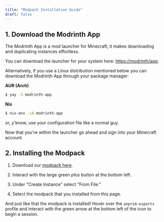 ```yaml
---
title: "Modpack Installation Guide"
draft: false
---
```


## 1. Download the Modrinth App

The Modrinth App is a mod launcher for Minecraft, it makes downloading and duplicating instances effortless.

You can download the launcher for your system here: [https://modrinth/app](https://modrinth/app).

Alternatively, if you use a Linux distribution mentioned below you can download the Modrinth App through your package manager:

**AUR (Arch)**
```bash
$ yay -S modrinth-app
```

**Nix**
```bash
$ nix-env -iA modrinth-app
```

or, y'know, use your configuration file like a normal guy.


Now that you're within the launcher go ahead and sign into your Minecraft account.

## 2. Installing the Modpack

1. Download our [modpack here](/anprim-modpack-20250408.mrpack).

1. Interact with the large green *plus* button at the bottom left.

2. Under "Create Instance" select "From File."

3. Select the modpack that you installed from this page.

And just like that the modpack is installed! Hover over the `anprim-esports` profile and interact with the green arrow at the bottom left of the icon to begin a session.
